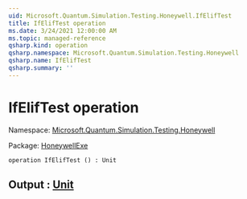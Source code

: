 ```yaml
---
uid: Microsoft.Quantum.Simulation.Testing.Honeywell.IfElifTest
title: IfElifTest operation
ms.date: 3/24/2021 12:00:00 AM
ms.topic: managed-reference
qsharp.kind: operation
qsharp.namespace: Microsoft.Quantum.Simulation.Testing.Honeywell
qsharp.name: IfElifTest
qsharp.summary: ''
---
```


# IfElifTest operation

Namespace: [Microsoft.Quantum.Simulation.Testing.Honeywell](xref:Microsoft.Quantum.Simulation.Testing.Honeywell)

Package: [HoneywellExe](https://nuget.org/packages/HoneywellExe)




```qsharp
operation IfElifTest () : Unit
```


## Output : [Unit](xref:microsoft.quantum.lang-ref.unit)

